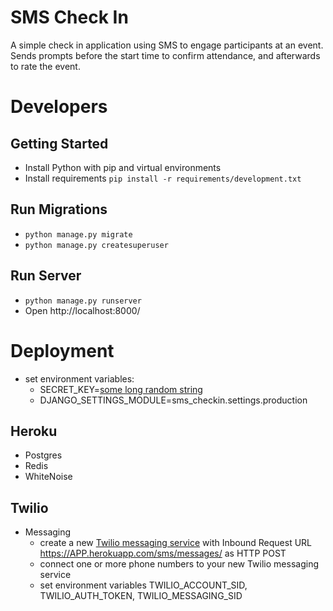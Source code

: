 # SMS Check In

A simple check in application using SMS to engage participants at an event. Sends prompts before the start time to confirm attendance, and afterwards to rate the event.

# Developers

## Getting Started
- Install Python with pip and virtual environments
- Install requirements `pip install -r requirements/development.txt`

## Run Migrations
- `python manage.py migrate`
- `python manage.py createsuperuser`

## Run Server
- `python manage.py runserver`
- Open http://localhost:8000/

# Deployment
- set environment variables:
	- SECRET_KEY=[some long random string](https://docs.djangoproject.com/en/1.11/ref/settings/#secret-key)
	- DJANGO_SETTINGS_MODULE=sms_checkin.settings.production

## Heroku
- Postgres
- Redis
- WhiteNoise

## Twilio
- Messaging
	- create a new [Twilio messaging service](https://www.twilio.com/console/sms/dashboard) with Inbound Request URL https://APP.herokuapp.com/sms/messages/ as HTTP POST
	- connect one or more phone numbers to your new Twilio messaging service
	- set environment variables TWILIO_ACCOUNT_SID, TWILIO_AUTH_TOKEN, TWILIO_MESSAGING_SID